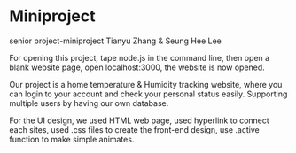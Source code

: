 # Miniproject
senior project-miniproject 
Tianyu Zhang & Seung Hee Lee

For opening this project, tape node.js in the command line,
then open a blank website page, open localhost:3000,
the website is now opened. 

Our project is a home temperature & Humidity tracking website,
where you can login to your account and check your personal status easily.
Supporting multiple users
by having our own database.

For the UI design, we used HTML web page,
used hyperlink to connect each sites,
used .css files to create the front-end design,
use .active function to make simple animates.
